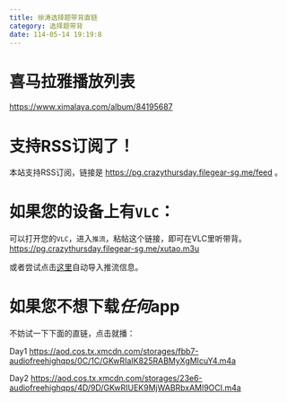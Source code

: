 ```yaml
---
title: 徐涛选择题带背直链
category: 选择题带背
date: 114-05-14 19:19:8
---
```



# 喜马拉雅播放列表
https://www.ximalaya.com/album/84195687

# 支持RSS订阅了！
本站支持RSS订阅，链接是 https://pg.crazythursday.filegear-sg.me/feed 。


# 如果您的设备上有`VLC`：
可以打开您的`VLC`，进入`推流`，粘帖这个链接，即可在VLC里听带背。
https://pg.crazythursday.filegear-sg.me/xutao.m3u

或者尝试点击[这里](vlc://https://pg.crazythursday.filegear-sg.me/xutao.m3u)自动导入推流信息。


# 如果您不想下载***任何***app

不妨试一下下面的直链，点击就播：


Day1
https://aod.cos.tx.xmcdn.com/storages/fbb7-audiofreehighqps/0C/1C/GKwRIaIK825RABMyXgMlcuY4.m4a


Day2
https://aod.cos.tx.xmcdn.com/storages/23e6-audiofreehighqps/4D/9D/GKwRIUEK9MjWABRbxAMl9OCI.m4a

